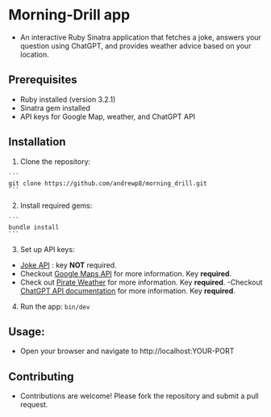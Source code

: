# Morning-Drill app

- An interactive Ruby Sinatra application that fetches a joke, answers your question using ChatGPT, and provides weather advice based on your location.

## Prerequisites

- Ruby installed (version 3.2.1)
- Sinatra gem installed
- API keys for Google Map, weather, and ChatGPT API

## Installation

  1. Clone the repository:

    ```
    git clone https://github.com/andrewp8/morning_drill.git
    ```
  2. Install required gems:

    ```
    bundle install
    ```
  3. Set up API keys:
  - [Joke API](https://geek-jokes.sameerkumar.website/api?format=json) :  key **NOT** required.
  - Checkout [Google Maps API](https://developers.google.com/maps/documentation/geocoding/get-api-key) for more information. Key **required**.
  - Check out [Pirate Weather](https://pirateweather.net/en/latest/) for more information. Key **required**.
    -Checkout [ChatGPT API documentation](https://platform.openai.com/docs/api-reference/making-requests) for more information. Key **required**.
  4. Run the app:
    ```
      bin/dev
    ```
## Usage:
  - Open your browser and navigate to http://localhost:YOUR-PORT

## Contributing

  - Contributions are welcome! Please fork the repository and submit a pull request.
